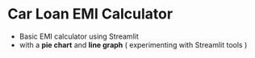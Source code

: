 # Car Loan EMI Calculator
* Basic EMI calculator using Streamlit 
* with a **pie chart** and **line graph** ( experimenting with Streamlit tools )  


